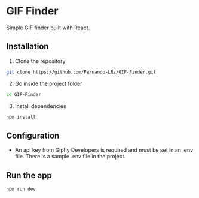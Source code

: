 #   GIF Finder
Simple GIF finder built with React.

## Installation
1. Clone the repository
```bash
git clone https://github.com/Fernando-LRz/GIF-Finder.git
``` 
2. Go inside the project folder
```bash
cd GIF-Finder
```
3. Install dependencies
```bash
npm install
```

## Configuration
 * An api key from Giphy Developers is required and must be set in an .env file. There is a sample .env file in the project.

## Run the app
```bash
npm run dev
```
